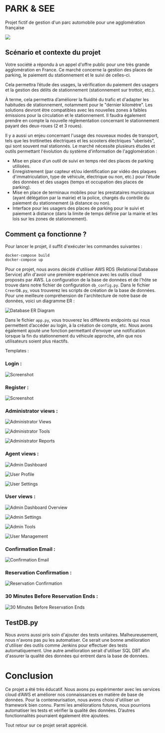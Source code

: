 # PARK & SEE 

Projet fictif de gestion d'un parc automobile pour une agglomération française

[![](https://github.com/soyerg/it_equipe_4/raw/Eric/MaquetteCap/imagesReadme/landingscreen.png)](https://github.com/soyerg/it_equipe_4/blob/Eric/MaquetteCap/imagesReadme/landingscreen.png)

## Scénario et contexte du projet

Votre société a répondu à un appel d'offre public pour une très grande agglomération en France. Ce marché concerne la gestion des places de parking, le paiement du stationnement et le suivi de celles-ci.

Cela permettra l’étude des usages, la vérification du paiement des usagers et la gestion des délits de stationnement (stationnement sur trottoir, etc.).

À terme, cela permettra d’améliorer la fluidité du trafic et d'adapter les habitudes de stationnement, notamment pour le "dernier kilomètre". Les solutions devront être compatibles avec les nouvelles zones à faibles émissions pour la circulation et le stationnement. Il faudra également prendre en compte la nouvelle réglementation concernant le stationnement payant des deux-roues (2 et 3 roues).

Il y a aussi un enjeu concernant l'usage des nouveaux modes de transport, tels que les trottinettes électriques et les scooters électriques "uberisés", qui sont souvent mal stationnés. Le marché nécessite plusieurs études et outils permettant l'évolution du système d’information de l'agglomération :

- Mise en place d’un outil de suivi en temps réel des places de parking utilisées.
- Enregistrement (par capteur et/ou identification par vidéo des plaques d'immatriculation, type de véhicule, électrique ou non, etc.) pour l’étude des données et des usages (temps et occupation des places de parking).
- Mise en place de terminaux mobiles pour les prestataires municipaux (ayant délégation par la mairie) et la police, chargés du contrôle du paiement du stationnement (à distance ou non).
- Interface pour les usagers des places de parking pour le suivi et paiement à distance (dans la limite de temps définie par la mairie et les lois sur les zones de stationnement).

## Comment ça fonctionne ? 

Pour lancer le projet, il suffit d'exécuter les commandes suivantes : 

```bash
docker-compose build
docker-compose up
```

Pour ce projet, nous avons décidé d'utiliser AWS RDS (Relational Database Service) afin d'avoir une première expérience avec les outils cloud proposés par AWS. La configuration de la base de données et de l'hôte se trouve dans notre fichier de configuration `db_config.py`. Dans le fichier `CreerDB.py`, vous trouverez les scripts de création de la base de données. Pour une meilleure compréhension de l'architecture de notre base de données, voici un diagramme ER : 

![Database ER Diagram](images/Database%20ER%20diagram%20(crow's%20foot).png)

Dans le fichier `app.py`, vous trouverez les différents endpoints qui nous permettent d’accéder au login, à la création de compte, etc. Nous avons également ajouté une fonction permettant d’envoyer une notification lorsque la fin du stationnement du véhicule approche, afin que nos utilisateurs soient plus réactifs.

Templates : 

### Login : 

![Screenshot](images/Screenshot%20from%202024-11-14%2015-02-14.png)

### Register : 

![Screenshot](images/Screenshot%20from%202024-11-14%2015-02-33.png)

### Administrator views  : 

![Administrator Views](images/Screenshot%20from%202024-11-14%2015-04-19.png)

![Administrator Tools](images/Screenshot%20from%202024-11-14%2015-04-45.png)

![Administrator Reports](images/Screenshot%20from%202024-11-14%2015-05-18.png)

### Agent views : 

![Admin Dashboard](images/Screenshot%20from%202024-11-14%2015-05-51.png)

![User Profile](images/Screenshot%20from%202024-11-14%2015-06-26.png)

![User Settings](images/Screenshot%20from%202024-11-14%2015-06-43.png)

### User views :
![Admin Dashboard Overview](images/Screenshot%20from%202024-11-14%2015-07-03.png)

![Admin Settings](images/Screenshot%20from%202024-11-14%2015-07-41.png)

![Admin Tools](images/Screenshot%20from%202024-11-14%2015-07-56.png)

![User Management](images/Screenshot%20from%202024-11-14%2015-08-12.png)

### Confirmation Email : 

![Confirmation Email](images/Screenshot%20from%202024-11-14%2015-08-35.png)

### Reservation Confirmation :

![Reservation Confirmation](images/Screenshot%20from%202024-11-14%2015-08-51.png)

### 30 Minutes Before Reservation Ends : 

![30 Minutes Before Reservation Ends](images/Screenshot%20from%202024-11-14%2015-09-07.png)


## TestDB.py

Nous avons aussi pris soin d'ajouter des tests unitaires. Malheureusement, nous n'avons pas pu les automatiser. Ce serait une bonne amélioration d'utiliser des outils comme Jenkins pour effectuer des tests automatiquement. Une autre amélioration serait d'utiliser SQL DBT afin d'assurer la qualité des données qui entrent dans la base de données.

# Conclusion 

Ce projet a été très éducatif. Nous avons pu expérimenter avec les services cloud d’AWS et améliorer nos connaissances en matière de base de données. Pour la conteneurisation, nous avons choisi d'utiliser un framework bien connu. Parmi les améliorations futures, nous pourrions automatiser les tests et vérifier la qualité des données. D’autres fonctionnalités pourraient également être ajoutées.

Tout retour sur ce projet serait apprécié.
